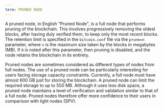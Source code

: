 ```yaml
---
term: PRUNED NODE
---
```


A pruned node, in English "Pruned Node", is a full node that performs pruning of the blockchain. This involves progressively removing the oldest blocks, after having duly verified them, to keep only the most recent blocks. The retention limit is specified in the `bitcoin.conf` file via the `prune=n` parameter, where `n` is the maximum size taken by the blocks in megabytes (MB). If `0` is noted after this parameter, then pruning is disabled, and the node retains the blockchain in its entirety.

Pruned nodes are sometimes considered as different types of nodes from full nodes. The use of a pruned node can be particularly interesting for users facing storage capacity constraints. Currently, a full node must have almost 600 GB just for storing the blockchain. A pruned node can limit the required storage to up to 550 MB. Although it uses less disk space, a pruned node maintains a level of verification and validation similar to that of a full node. Pruned nodes therefore offer more confidence to their users in comparison with light nodes (SPV).